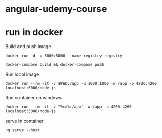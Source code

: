 # angular-udemy-course

# run in docker 

Build and push image

```docker run -d -p 5000:5000 --name registry registry```

```docker-compose build && docker-compose push```

Run local image

```docker run --rm -it -v $PWD:/app -u 1000:1000 -w /app -p 4200:4200 localhost:5000/node-js```

Run container on windows 

```docker run --rm -it -v "%cd%:/app" -w /app -p 4200:4200 localhost:5000/node-js```

serve in container

```ng serve --host```
